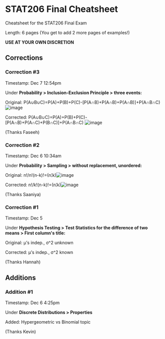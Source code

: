 # STAT206 Final Cheatsheet

Cheatsheet for the STAT206 Final Exam

Length: 6 pages (You get to add 2 more pages of examples!)

**USE AT YOUR OWN DISCRETION**


## Corrections

### Correction #3

Timestamp: Dec 7 12:54pm

Under **Probability > Inclusion-Exclusion Principle > three events:**

Original: P(A∪B∪C)=P(A)+P(B)+P(C)-[P(A∩B)+P(A∩B)+P(A∩B)]+P(A∩B∩C) ![image](https://github.com/grgwng/STAT206FinalCheatsheet/assets/43724836/1658213a-c6ec-49d0-8e26-6e1e990cf3a9)

Corrected: P(A∪B∪C)=P(A)+P(B)+P(C)-[P(A∩B)+P(A∩C)+P(B∩C)]+P(A∩B∩C) ![image](https://github.com/grgwng/STAT206FinalCheatsheet/assets/43724836/f873b5d8-dcff-4404-a017-e0a12892d78d)

(Thanks Faseeh)

### Correction #2
Timestamp: Dec 6 10:34am

Under **Probability > Sampling > without replacement, unordered:**

Original: n!/n!(n-k)!=(n¦k)![image](https://github.com/grgwng/STAT206FinalCheatsheet/assets/43724836/d7aad59e-e479-4b2a-b100-f1aa245c7e45)

Corrected: n!/k!(n-k)!=(n¦k)![image](https://github.com/grgwng/STAT206FinalCheatsheet/assets/43724836/1b496ba7-cf57-4727-9eb7-0997d3d4baa1)

(Thanks Saaniya)

### Correction #1
Timestamp: Dec 5

Under **Hypothesis Testing > Test Statistics for the difference of two means > First column's title:**

Original: μ’s indep., σ^2  unknown

Corrected: μ’s indep., σ^2 known

(Thanks Hannah)

## Additions

### Addition #1
Timestamp: Dec 6 4:25pm

Under **Discrete Distributions > Properties**

Added: Hypergeometric vs Binomial topic

(Thanks Kevin)



